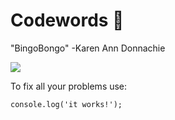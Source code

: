 # Codewords 👋

"BingoBongo" 
-Karen Ann Donnachie

![](Animalcrossing.gif)

To fix all your problems use: 
```
console.log('it works!');
```


